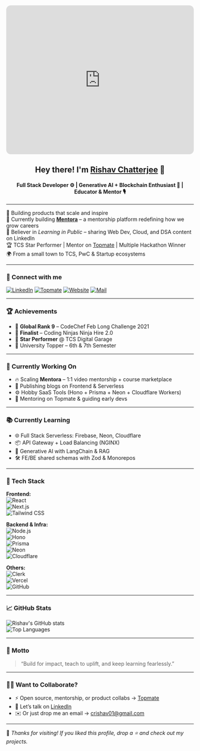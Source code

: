 <p align="center">
  <iframe 
    src="https://www.canva.com/design/DAE3lr8XbCg/watch?embed" 
    width="100%" 
    height="400px" 
    style="border: none; border-radius: 12px;" 
    allowfullscreen 
    loading="lazy">
  </iframe>
</p>

<h2 align="center">Hey there! I'm <a href="https://www.linkedin.com/in/rishav-chatterjee-fsd/" target="_blank">Rishav Chatterjee</a> 👋</h2>
<h4 align="center">Full Stack Developer ⚙️ | Generative AI + Blockchain Enthusiast 🤖 | Educator & Mentor 🎙️</h4>

---

🚀 Building products that scale and inspire  
🔧 Currently building **[Mentora](https://mentora.vercel.app)** – a mentorship platform redefining how we grow careers  
💬 Believer in *Learning in Public* – sharing Web Dev, Cloud, and DSA content on LinkedIn  
🏆 TCS Star Performer | Mentor on [Topmate](https://topmate.io/rishavchatterjee) | Multiple Hackathon Winner  
🌍 From a small town to TCS, PwC & Startup ecosystems

---

### 🔗 Connect with me

[![LinkedIn](https://img.shields.io/badge/LinkedIn-blue?style=flat&logo=linkedin)](https://www.linkedin.com/in/rishav-chatterjee-fsd/)
[![Topmate](https://img.shields.io/badge/Mentor%20on-Topmate-blueviolet)](https://topmate.io/rishavchatterjee)
[![Website](https://img.shields.io/badge/Website-rishav.site-black)](https://rishav.site)
[![Mail](https://img.shields.io/badge/Gmail-crishav01%40gmail.com-red)](mailto:crishav01@gmail.com)

---

### 🏆 Achievements

- 🥇 **Global Rank 9** – CodeChef Feb Long Challenge 2021  
- 🥈 **Finalist** – Coding Ninjas Ninja Hire 2.0  
- 🌟 **Star Performer** @ TCS Digital Garage  
- 🏅 University Topper – 6th & 7th Semester

---

### 🚧 Currently Working On

- 🔥 Scaling **Mentora** – 1:1 video mentorship + course marketplace  
- 📘 Publishing blogs on Frontend & Serverless  
- ⚙️ Hobby SaaS Tools (Hono + Prisma + Neon + Cloudflare Workers)  
- 🧠 Mentoring on Topmate & guiding early devs

---

### 📚 Currently Learning

- 🌐 Full Stack Serverless: Firebase, Neon, Cloudflare  
- 📦 API Gateway + Load Balancing (NGINX)  
- 🤖 Generative AI with LangChain & RAG  
- 🛠️ FE/BE shared schemas with Zod & Monorepos

---

### 💼 Tech Stack

**Frontend:**  
![React](https://img.shields.io/badge/React-61DAFB?logo=react&logoColor=black)  
![Next.js](https://img.shields.io/badge/Next.js-000000?logo=next.js&logoColor=white)  
![Tailwind CSS](https://img.shields.io/badge/Tailwind-38B2AC?logo=tailwind-css&logoColor=white)

**Backend & Infra:**  
![Node.js](https://img.shields.io/badge/Node.js-339933?logo=node.js&logoColor=white)  
![Hono](https://img.shields.io/badge/Hono-orange?logo=cloudflare&logoColor=white)  
![Prisma](https://img.shields.io/badge/Prisma-2D3748?logo=prisma&logoColor=white)  
![Neon](https://img.shields.io/badge/NeonDB-0F172A?logo=postgresql&logoColor=white)  
![Cloudflare](https://img.shields.io/badge/Cloudflare%20Workers-F38020?logo=cloudflare&logoColor=white)

**Others:**  
![Clerk](https://img.shields.io/badge/Clerk%20Auth-3B49DF?logo=clerk&logoColor=white)  
![Vercel](https://img.shields.io/badge/Vercel-black?logo=vercel&logoColor=white)  
![GitHub](https://img.shields.io/badge/GitHub-181717?logo=github&logoColor=white)

---

### 📈 GitHub Stats

![Rishav's GitHub stats](https://github-readme-stats.vercel.app/api?username=rishav-learnerml&show_icons=true&theme=radical)  
![Top Languages](https://github-readme-stats.vercel.app/api/top-langs/?username=rishav-learnerml&layout=compact&theme=radical)

---

### 🎯 Motto

> “Build for impact, teach to uplift, and keep learning fearlessly.”

---

### 🙋‍♂️ Want to Collaborate?

- ⚡️ Open source, mentorship, or product collabs → [Topmate](https://topmate.io/rishavchatterjee)  
- 🧠 Let’s talk on [LinkedIn](https://www.linkedin.com/in/rishav-chatterjee-fsd/)  
- ✉️ Or just drop me an email → crishav01@gmail.com

---

🌟 *Thanks for visiting! If you liked this profile, drop a ⭐ and check out my projects.*
